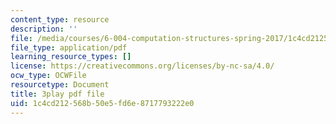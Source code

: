 ```yaml
---
content_type: resource
description: ''
file: /media/courses/6-004-computation-structures-spring-2017/1c4cd212568b50e5fd6e8717793222e0_p2j16ebu14U.pdf
file_type: application/pdf
learning_resource_types: []
license: https://creativecommons.org/licenses/by-nc-sa/4.0/
ocw_type: OCWFile
resourcetype: Document
title: 3play pdf file
uid: 1c4cd212-568b-50e5-fd6e-8717793222e0
---
```

